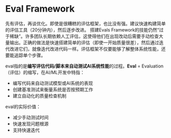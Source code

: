 # Eval Framework
先有评估，再谈优化。即使是很糟糕的评估框架，也比没有强。建议快速构建简单的评估工具（20分钟内），然后逐步改进。 搭建Evals Framework的技能仍然“过于稀缺”。许多团队长期依赖人工评估，这使得他们在出现改动后需要手动检查大量输出。正确的做法是快速搭建简单的评估（即使一开始质量很差），然后通过迭代改进它们，就像迭代改进代码一样。评估框架不仅要能够了解整体系统性能，还要能追踪单个步骤。

eval指的是**编写评估代码/脚本来自动测试AI系统性能**的过程。**Eval** = Evaluation（评估）的缩写，在AI/ML开发中特指：
- 编写代码来自动测试模型或AI系统的表现
- 创建基准测试来衡量系统是否按预期工作
- 建立自动化的质量检查机制

eval的实际价值：
- 减少手动测试时间
- 快速发现问题根源
- 支持快速迭代
